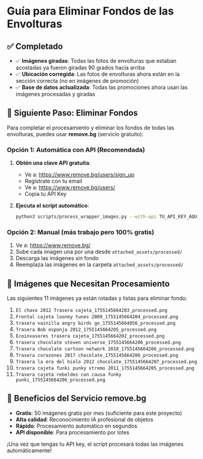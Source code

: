 # Guía para Eliminar Fondos de las Envolturas

## ✅ Completado
- ✅ **Imágenes giradas**: Todas las fotos de envolturas que estaban acostadas ya fueron giradas 90 grados hacia arriba
- ✅ **Ubicación corregida**: Las fotos de envolturas ahora están en la sección correcta (no en imágenes de promoción)
- ✅ **Base de datos actualizada**: Todas las promociones ahora usan las imágenes procesadas y giradas

## 🎯 Siguiente Paso: Eliminar Fondos

Para completar el procesamiento y eliminar los fondos de todas las envolturas, puedes usar **remove.bg** (servicio gratuito):

### Opción 1: Automática con API (Recomendada)

1. **Obtén una clave API gratuita**:
   - Ve a: https://www.remove.bg/users/sign_up
   - Regístrate con tu email
   - Ve a: https://www.remove.bg/users/
   - Copia tu API Key

2. **Ejecuta el script automático**:
   ```bash
   python3 scripts/process_wrapper_images.py --with-api TU_API_KEY_AQUI
   ```

### Opción 2: Manual (más trabajo pero 100% gratis)

1. Ve a: https://www.remove.bg/
2. Sube cada imagen una por una desde `attached_assets/processed/`
3. Descarga las imágenes sin fondo
4. Reemplaza las imágenes en la carpeta `attached_assets/processed/`

## 📁 Imágenes que Necesitan Procesamiento

Las siguientes 11 imágenes ya están rotadas y listas para eliminar fondo:

1. `El chavo 2012 Trasera cajeta_1755145664203_processed.png`
2. `Frontal cajeta looney tunes 2009_1755145664204_processed.png`
3. `trasera vainilla angry birds go_1755145664056_processed.png`
4. `Trasera Bob esponja 2012_1755145664205_processed.png`
5. `Ecoinvasores trasera cajeta_1755145664202_processed.png`
6. `trasera chocolate steven universe_1755145664206_processed.png`
7. `Trasera chocolate cartoon network 2018_1755145664206_processed.png`
8. `Trasera corazones 2017 chocolate_1755145664206_processed.png`
9. `Trasera la era del hielo 2012 chocolate_1755145664207_processed.png`
10. `trasera cajeta funki punky xtremo 2011_1755145664205_processed.png`
11. `Trasera cajeta rebeldes con causa funky punki_1755145664206_processed.png`

## 🔧 Beneficios del Servicio remove.bg

- **Gratis**: 50 imágenes gratis por mes (suficiente para este proyecto)
- **Alta calidad**: Reconocimiento IA profesional de objetos
- **Rápido**: Procesamiento automático en segundos
- **API disponible**: Para procesamiento por lotes

¡Una vez que tengas tu API key, el script procesará todas las imágenes automáticamente!